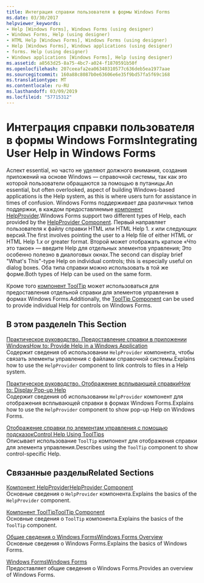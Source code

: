 ```yaml
---
title: Интеграция справки пользователя в формы Windows Forms
ms.date: 03/30/2017
helpviewer_keywords:
- Help [Windows Forms], Windows Forms (using designer)
- Windows Forms, Help (using designer)
- HTML Help [Windows Forms], Windows Forms (using designer)
- Help [Windows Forms], Windows applications (using designer)
- forms. Help (using designer)
- Windows applications [Windows Forms], Help (using designer)
ms.assetid: a8563d25-8a75-4bc7-a024-f1870591b50f
ms.openlocfilehash: 207ceeafa2ea06340310577c636deb5ea1977aae
ms.sourcegitcommit: 160a88c8087b0e63606e6e35f9bd57fa5f69c168
ms.translationtype: MT
ms.contentlocale: ru-RU
ms.lasthandoff: 03/09/2019
ms.locfileid: "57715312"
---
```

# <a name="integrating-user-help-in-windows-forms"></a><span data-ttu-id="f644e-102">Интеграция справки пользователя в формы Windows Forms</span><span class="sxs-lookup"><span data-stu-id="f644e-102">Integrating User Help in Windows Forms</span></span>
<span data-ttu-id="f644e-103">Аспект essential, но часто не уделяют должного внимания, создания приложений на основе Windows — справочной системы, так как это которой пользователи обращаются за помощью в путаницы.</span><span class="sxs-lookup"><span data-stu-id="f644e-103">An essential, but often overlooked, aspect of building Windows-based applications is the Help system, as this is where users turn for assistance in times of confusion.</span></span> <span data-ttu-id="f644e-104">Windows Forms поддерживает два различных типов поддержки, в каждом предоставляемые [компонент HelpProvider](../controls/helpprovider-component-windows-forms.md).</span><span class="sxs-lookup"><span data-stu-id="f644e-104">Windows Forms support two different types of Help, each provided by the [HelpProvider Component](../controls/helpprovider-component-windows-forms.md).</span></span> <span data-ttu-id="f644e-105">Первый направляет пользователя к файлу справки HTML или HTML Help 1. *x* или следующих версий.</span><span class="sxs-lookup"><span data-stu-id="f644e-105">The first involves pointing the user to a Help file of either HTML or HTML Help 1.*x* or greater format.</span></span> <span data-ttu-id="f644e-106">Второй может отображать краткое «Что это такое» — введите Help для отдельных элементов управления; Это особенно полезно в диалоговых окнах.</span><span class="sxs-lookup"><span data-stu-id="f644e-106">The second can display brief "What's This"-type Help on individual controls; this is especially useful on dialog boxes.</span></span> <span data-ttu-id="f644e-107">Оба типа справки можно использовать в той же форме.</span><span class="sxs-lookup"><span data-stu-id="f644e-107">Both types of Help can be used on the same form.</span></span>  
  
 <span data-ttu-id="f644e-108">Кроме того [компонент ToolTip](../controls/tooltip-component-windows-forms.md) может использоваться для предоставления отдельной справки для элементов управления в формах Windows Forms.</span><span class="sxs-lookup"><span data-stu-id="f644e-108">Additionally, the [ToolTip Component](../controls/tooltip-component-windows-forms.md) can be used to provide individual Help for controls on Windows Forms.</span></span>  
  
## <a name="in-this-section"></a><span data-ttu-id="f644e-109">В этом разделе</span><span class="sxs-lookup"><span data-stu-id="f644e-109">In This Section</span></span>  
 [<span data-ttu-id="f644e-110">Практическое руководство. Предоставление справки в приложении Windows</span><span class="sxs-lookup"><span data-stu-id="f644e-110">How to: Provide Help in a Windows Application</span></span>](how-to-provide-help-in-a-windows-application.md)  
 <span data-ttu-id="f644e-111">Содержит сведения об использовании `HelpProvider` компонента, чтобы связать элементы управления с файлами справочной системы.</span><span class="sxs-lookup"><span data-stu-id="f644e-111">Explains how to use the `HelpProvider` component to link controls to files in a Help system.</span></span>  
  
 [<span data-ttu-id="f644e-112">Практическое руководство. Отображение всплывающей справки</span><span class="sxs-lookup"><span data-stu-id="f644e-112">How to: Display Pop-up Help</span></span>](how-to-display-pop-up-help.md)  
 <span data-ttu-id="f644e-113">Содержит сведения об использовании `HelpProvider` компонент для отображения всплывающей справки в формах Windows Forms.</span><span class="sxs-lookup"><span data-stu-id="f644e-113">Explains how to use the `HelpProvider` component to show pop-up Help on Windows Forms.</span></span>  
  
 [<span data-ttu-id="f644e-114">Отображение справки по элементам управления с помощью подсказок</span><span class="sxs-lookup"><span data-stu-id="f644e-114">Control Help Using ToolTips</span></span>](control-help-using-tooltips.md)  
 <span data-ttu-id="f644e-115">Описывает использование `ToolTip` компонент для отображения справки для элемента управления.</span><span class="sxs-lookup"><span data-stu-id="f644e-115">Describes using the `ToolTip` component to show control-specific Help.</span></span>  
  
## <a name="related-sections"></a><span data-ttu-id="f644e-116">Связанные разделы</span><span class="sxs-lookup"><span data-stu-id="f644e-116">Related Sections</span></span>  
 [<span data-ttu-id="f644e-117">Компонент HelpProvider</span><span class="sxs-lookup"><span data-stu-id="f644e-117">HelpProvider Component</span></span>](../controls/helpprovider-component-windows-forms.md)  
 <span data-ttu-id="f644e-118">Основные сведения о `HelpProvider` компонента.</span><span class="sxs-lookup"><span data-stu-id="f644e-118">Explains the basics of the `HelpProvider` component.</span></span>  
  
 [<span data-ttu-id="f644e-119">Компонент ToolTip</span><span class="sxs-lookup"><span data-stu-id="f644e-119">ToolTip Component</span></span>](../controls/tooltip-component-windows-forms.md)  
 <span data-ttu-id="f644e-120">Основные сведения о `ToolTip` компонента.</span><span class="sxs-lookup"><span data-stu-id="f644e-120">Explains the basics of the `ToolTip` component.</span></span>  
  
 [<span data-ttu-id="f644e-121">Общие сведения о Windows Forms</span><span class="sxs-lookup"><span data-stu-id="f644e-121">Windows Forms Overview</span></span>](../windows-forms-overview.md)  
 <span data-ttu-id="f644e-122">Основные сведения о Windows Forms.</span><span class="sxs-lookup"><span data-stu-id="f644e-122">Explains the basics of Windows Forms.</span></span>  
  
 [<span data-ttu-id="f644e-123">Windows Forms</span><span class="sxs-lookup"><span data-stu-id="f644e-123">Windows Forms</span></span>](../index.md)  
 <span data-ttu-id="f644e-124">Предоставляет общие сведения о Windows Forms.</span><span class="sxs-lookup"><span data-stu-id="f644e-124">Provides an overview of Windows Forms.</span></span>
